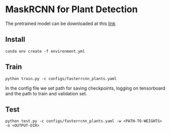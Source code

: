 # MaskRCNN for Plant Detection

The pretrained model can be downloaded at this [link](https://www.ipb.uni-bonn.de/html/projects/phenobench/rcnn/plant_detection/last.pt)

## Install
`conda env create -f environment.yml`

## Train
`python train.py -c configs/fasterrcnn_plants.yaml`

In the config file we set path for saving checkpoints, logging on tensorboard and the path to train and validation set. 

## Test
`python test.py -c configs/fasterrcnn_plants.yaml -w <PATH-TO-WEIGHTS>  -o <OUTPUT-DIR>`